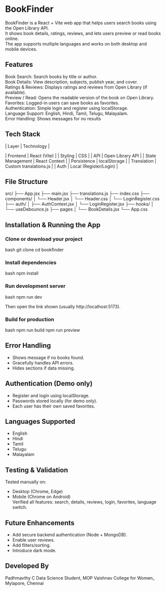# BookFinder

BookFinder is a React + Vite web app that helps users search books using the Open Library API.  
It shows book details, ratings, reviews, and lets users preview or read books online.  
The app supports multiple languages and works on both desktop and mobile devices.



## Features

Book Search: Search books by title or author.  
Book Details: View description, subjects, publish year, and cover.  
Ratings & Reviews: Displays ratings and reviews from Open Library (if available).  
Preview / Read: Opens the readable version of the book on Open Library.  
Favorites: Logged-in users can save books as favorites.  
Authentication: Simple login and register using localStorage.  
Language Support: English, Hindi, Tamil, Telugu, Malayalam.   
Error Handling: Shows messages for no results 



## Tech Stack

| Layer | Technology |

| Frontend | React (Vite) |
| Styling | CSS |
| API | Open Library API |
| State Management | React Context |
| Persistence | localStorage |
| Translation | Custom translations.js |
| Auth | Local (Register/Login) |



## File Structure

src/
 ├── App.jsx
 ├── main.jsx
 ├── translations.js
 ├── index.css
 ├── components/
 │    └── Header.jsx
 │    └── Header.css
 │    └── LoginRegister.css
 ├── auth/
 │    ├── AuthContext.jsx
 │    └── LoginRegister.jsx
 ├── hooks/
 │    └── useDebounce.js
 ├── pages
 │    └── BookDetails.jsx
 └── App.css
      



## Installation & Running the App

### Clone or download your project
bash
git clone <your-repo-link>
cd bookfinder

### Install dependencies
bash
npm install


### Run development server
bash
npm run dev

Then open the link shown (usually http://localhost:5173).

### Build for production
bash
npm run build
npm run preview


## Error Handling
- Shows message if no books found.  
- Gracefully handles API errors.  
- Hides sections if data missing.



## Authentication (Demo only)
- Register and login using localStorage.  
- Passwords stored locally (for demo only).  
- Each user has their own saved favorites.



## Languages Supported
- English  
- Hindi  
- Tamil  
- Telugu  
- Malayalam  



## Testing & Validation
 Tested manually on:
- Desktop (Chrome, Edge)
- Mobile (Chrome on Android)  
Verified all features: search, details, reviews, login, favorites, language switch.  



## Future Enhancements
- Add secure backend authentication (Node + MongoDB).  
- Enable user reviews.  
- Add filters/sorting.  
- Introduce dark mode.



## Developed By
Padhmavthy C 
Data Science Student, MOP Vaishnav College for Women_  
Mylapore, Chennai  
